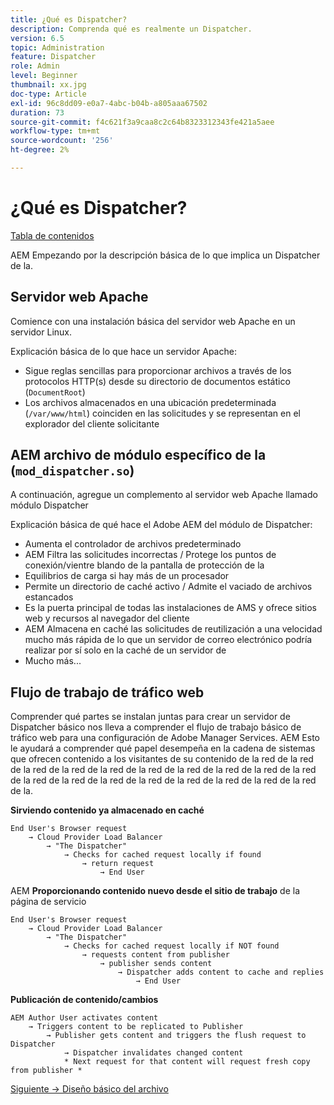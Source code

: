 ```yaml
---
title: ¿Qué es Dispatcher?
description: Comprenda qué es realmente un Dispatcher.
version: 6.5
topic: Administration
feature: Dispatcher
role: Admin
level: Beginner
thumbnail: xx.jpg
doc-type: Article
exl-id: 96c8dd09-e0a7-4abc-b04b-a805aaa67502
duration: 73
source-git-commit: f4c621f3a9caa8c2c64b8323312343fe421a5aee
workflow-type: tm+mt
source-wordcount: '256'
ht-degree: 2%

---
```


# ¿Qué es Dispatcher?

[Tabla de contenidos](./overview.md)

AEM Empezando por la descripción básica de lo que implica un Dispatcher de la.

## Servidor web Apache

Comience con una instalación básica del servidor web Apache en un servidor Linux.

Explicación básica de lo que hace un servidor Apache:

- Sigue reglas sencillas para proporcionar archivos a través de los protocolos HTTP(s) desde su directorio de documentos estático (`DocumentRoot`)
- Los archivos almacenados en una ubicación predeterminada (`/var/www/html`) coinciden en las solicitudes y se representan en el explorador del cliente solicitante




## AEM archivo de módulo específico de la (`mod_dispatcher.so`)

A continuación, agregue un complemento al servidor web Apache llamado módulo Dispatcher

Explicación básica de qué hace el Adobe AEM del módulo de Dispatcher:

- Aumenta el controlador de archivos predeterminado
- AEM Filtra las solicitudes incorrectas / Protege los puntos de conexión/vientre blando de la pantalla de protección de la
- Equilibrios de carga si hay más de un procesador
- Permite un directorio de caché activo / Admite el vaciado de archivos estancados
- Es la puerta principal de todas las instalaciones de AMS y ofrece sitios web y recursos al navegador del cliente
- AEM Almacena en caché las solicitudes de reutilización a una velocidad mucho más rápida de lo que un servidor de correo electrónico podría realizar por sí solo en la caché de un servidor de
- Mucho más...

## Flujo de trabajo de tráfico web

Comprender qué partes se instalan juntas para crear un servidor de Dispatcher básico nos lleva a comprender el flujo de trabajo básico de tráfico web para una configuración de Adobe Manager Services.
AEM Esto le ayudará a comprender qué papel desempeña en la cadena de sistemas que ofrecen contenido a los visitantes de su contenido de la red de la red de la red de la red de la red de la red de la red de la red de la red de la red de la red de la red de la red de la red de la red de la red de la red de la red de la.

<b>Sirviendo contenido ya almacenado en caché</b>

```
End User's Browser request 
    → Cloud Provider Load Balancer 
        → "The Dispatcher" 
            → Checks for cached request locally if found 
                → return request 
                    → End User
```

AEM <b>Proporcionando contenido nuevo desde el sitio de trabajo</b> de la página de servicio

```
End User's Browser request 
    → Cloud Provider Load Balancer 
        → "The Dispatcher" 
            → Checks for cached request locally if NOT found 
                → requests content from publisher 
                    → publisher sends content 
                        → Dispatcher adds content to cache and replies 
                            → End User
```

<b>Publicación de contenido/cambios</b>

```
AEM Author User activates content 
    → Triggers content to be replicated to Publisher 
        → Publisher gets content and triggers the flush request to Dispatcher 
            → Dispatcher invalidates changed content 
            * Next request for that content will request fresh copy from publisher *
```

[Siguiente -> Diseño básico del archivo](./basic-file-layout.md)
